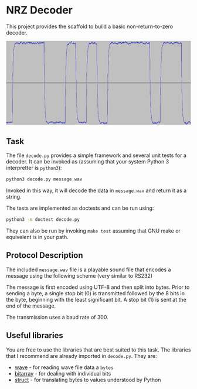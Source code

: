 NRZ Decoder
===========

This project provides the scaffold to build a basic non-return-to-zero decoder.

![Waveform](waveform.png)

Task
----

The file `decode.py` provides a simple framework and several unit tests for a decoder. It can be invoked as (assuming that your system Python 3 interpretter is `python3`):

```bash
python3 decode.py message.wav
```

Invoked in this way, it will decode the data in `message.wav` and return it as a string.

The tests are implemented as doctests and can be run using:

```bash
python3 -m doctest decode.py
```

They can also be run by invoking `make test` assuming that GNU make or equivelent is in your path.

Protocol Description
--------------------

The included `message.wav` file is a playable sound file that encodes a message using the following scheme (very similar to RS232)

The message is first encoded using UTF-8 and then split into bytes. Prior to sending a byte, a single stop bit (0) is transmitted followed by the 8 bits in the byte, beginning with the least significant bit. A stop bit (1) is sent at the end of the message.

The transmission uses a baud rate of 300.

Useful libraries
----------------

You are free to use the libraries that are best suited to this task. The libraries that I recommend are already imported in `decode.py`. They are:

- [wave](https://docs.python.org/3/library/wave.html) - for reading wave file data a `bytes`
- [bitarray](https://github.com/ilanschnell/bitarray) - for dealing with individual bits
- [struct](https://docs.python.org/3/library/struct.html) - for translating bytes to values understood by Python
